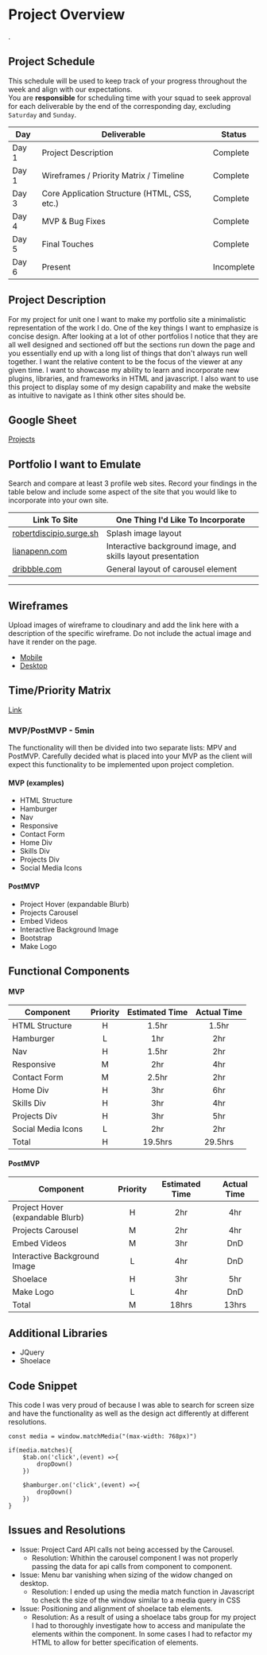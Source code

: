 # Project Overview
.
## Project Schedule

This schedule will be used to keep track of your progress throughout the week and align with our expectations.  
You are **responsible** for scheduling time with your squad to seek approval for each deliverable by the end of the corresponding day, excluding `Saturday` and `Sunday`.

|  Day | Deliverable | Status
|---|---| ---|
|Day 1| Project Description | Complete
|Day 1| Wireframes / Priority Matrix / Timeline | Complete
|Day 3| Core Application Structure (HTML, CSS, etc.) | Complete
|Day 4| MVP & Bug Fixes | Complete
|Day 5| Final Touches | Complete
|Day 6| Present | Incomplete

## Project Description

For my project for unit one I want to make my portfolio site a minimalistic representation of the work I do. One of the key things I want to emphasize is concise design. After looking at a lot of  other portfolios I notice that they are all well designed and sectioned off but the sections run down the page and you essentially end up with a long list of things that don't always run well together. I want the relative content to be the focus of the viewer at any given time. I want to showcase my ability to learn and incorporate new plugins, libraries, and frameworks in HTML and javascript. I also want to use this project to display some of my design capability and make the website as intuitive to navigate as I think other sites should be.

## Google Sheet


[Projects](https://docs.google.com/spreadsheets/d/1DkknLv1ELt5dx7KR4AbO1W1O-aIsQrI53AaXJ9KUTXI/edit#gid=0) 

## Portfolio I want to Emulate

Search and compare at least 3 profile web sites.  Record your findings in the table below and include some aspect of the site that you would like to incorporate into your own site.

Link To Site  | One Thing I'd Like To Incorporate | 
| ------------- | ------------- |
| [robertdiscipio.surge.sh](http://robertdiscipio.surge.sh/) | Splash image layout
|[lianapenn.com](https://www.lianapenn.com/) | Interactive background image, and skills layout presentation |
| [dribbble.com](https://dribbble.com/shots/5048198/attachments/5048198-Web-slider-interaction?mode=media) |  General layout of carousel element
---
## Wireframes

Upload images of wireframe to cloudinary and add the link here with a description of the specific wireframe. Do not include the actual image and have it render on the page. 

- [Mobile](https://imgur.com/a/swFvx3S)
- [Desktop](https://imgur.com/a/bk62V0M)


## Time/Priority Matrix

[Link](https://imgur.com/t1s9O2z)


### MVP/PostMVP - 5min

The functionality will then be divided into two separate lists: MPV and PostMVP.  Carefully decided what is placed into your MVP as the client will expect this functionality to be implemented upon project completion.  

#### MVP (examples)

- HTML Structure
- Hamburger 
- Nav
- Responsive
- Contact Form
- Home Div
- Skills Div
- Projects Div
- Social Media Icons

#### PostMVP 

- Project Hover (expandable Blurb)
- Projects Carousel
- Embed Videos
- Interactive Background Image
- Bootstrap
- Make Logo

## Functional Components



#### MVP

| Component | Priority | Estimated Time | Actual Time |
| --- | :---: |  :---: | :---: |
| HTML Structure | H | 1.5hr | 1.5hr | 
| Hamburger | L | 1hr | 2hr |
| Nav | H | 1.5hr | 2hr |
| Responsive | M | 2hr | 4hr |  
| Contact Form | M | 2.5hr|  2hr | 
| Home Div| H | 3hr | 6hr|
| Skills Div | H | 3hr |  4hr | 
| Projects Div | H | 3hr | 5hr |
| Social Media Icons | L | 2hr |  2hr |
| Total | H | 19.5hrs| 29.5hrs |

#### PostMVP

| Component | Priority | Estimated Time | Actual Time |
| --- | :---: |  :---: | :---: | 
| Project Hover (expandable Blurb) | H | 2hr | 4hr |
| Projects Carousel | M | 2hr | 4hr |
| Embed Videos | M | 3hr | DnD |
| Interactive Background Image | L | 4hr | DnD |
| Shoelace | H | 3hr | 5hr |
| Make Logo | L | 4hr | DnD |
| Total | M | 18hrs| 13hrs |

## Additional Libraries

 - JQuery
 - Shoelace

## Code Snippet

This code I was very proud of because I was able to search for screen size and have the functionality as well as the design act differently at different resolutions.
```
const media = window.matchMedia("(max-width: 768px)")

if(media.matches){
    $tab.on('click',(event) =>{
        dropDown()
    })
    
    $hamburger.on('click',(event) =>{
        dropDown()
    })
}
```

## Issues and Resolutions

- Issue: Project Card API calls not being accessed by the Carousel.
    - Resolution: Whithin the carousel component I was not properly passing the data for api calls from component to component.
- Issue: Menu bar vanishing when sizing of the widow changed on desktop.
    - Resolution: I ended up using the media match function in Javascript to check the size of the window similar to a media query in CSS
- Issue: Positioning and alignment of shoelace tab elements.
    - Resolution: As a result of using a shoelace tabs group for my project I had to thoroughly investigate how to access and manipulate the elements within the component. In some cases I had to refactor my HTML to allow for better specification of elements.
  